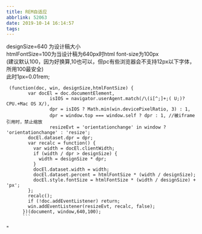 ```yaml
---
title: REM自适应
abbrlink: 52063
date: 2019-10-14 16:14:57
tags:
---
```

<p>designSize=640 为设计稿大小<br>
htmlFontSize=100为当设计稿为640px时html font-size为100px<br>
(建议默认100，因为好换算,10也可以，但pc有些浏览器会不支持12px以下字体，所用100最安全)<br>
此时1px=0.01rem;</p>
<pre><code> (function(doc, win, designSize,htmlFontSize) {
        var docEl = doc.documentElement,
                isIOS = navigator.userAgent.match(/\(i[^;]+;( U;)? CPU.+Mac OS X/),
                dpr = isIOS ? Math.min(win.devicePixelRatio, 3) : 1,
                dpr = window.top === window.self ? dpr : 1, //被iframe引用时，禁止缩放
                resizeEvt = 'orientationchange' in window ? 'orientationchange' : 'resize';
        docEl.dataset.dpr = dpr;
        var recalc = function() {
          var width = docEl.clientWidth;
          if (width / dpr &gt; designSize) {
            width = designSize * dpr;
          }
          docEl.dataset.width = width;
          docEl.dataset.percent = htmlFontSize * (width / designSize);
          docEl.style.fontSize = htmlFontSize * (width / designSize) + 'px';
        };
        recalc();
        if (!doc.addEventListener) return;
        win.addEventListener(resizeEvt, recalc, false);
      })(document, window,640,100);
      ```</code></pre>
"
